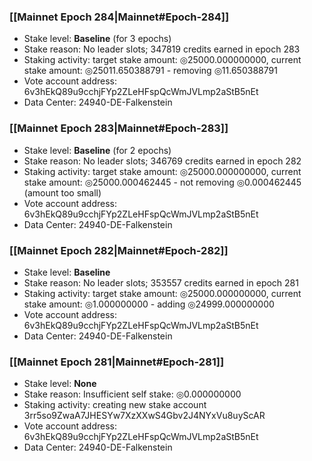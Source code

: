 ### [[Mainnet Epoch 284|Mainnet#Epoch-284]]
* Stake level: **Baseline** (for 3 epochs)
* Stake reason: No leader slots; 347819 credits earned in epoch 283
* Staking activity: target stake amount: ◎25000.000000000, current stake amount: ◎25011.650388791 - removing ◎11.650388791
* Vote account address: 6v3hEkQ89u9cchjFYp2ZLeHFspQcWmJVLmp2aStB5nEt
* Data Center: 24940-DE-Falkenstein
### [[Mainnet Epoch 283|Mainnet#Epoch-283]]
* Stake level: **Baseline** (for 2 epochs)
* Stake reason: No leader slots; 346769 credits earned in epoch 282
* Staking activity: target stake amount: ◎25000.000000000, current stake amount: ◎25000.000462445 - not removing ◎0.000462445 (amount too small)
* Vote account address: 6v3hEkQ89u9cchjFYp2ZLeHFspQcWmJVLmp2aStB5nEt
* Data Center: 24940-DE-Falkenstein
### [[Mainnet Epoch 282|Mainnet#Epoch-282]]
* Stake level: **Baseline**
* Stake reason: No leader slots; 353557 credits earned in epoch 281
* Staking activity: target stake amount: ◎25000.000000000, current stake amount: ◎1.000000000 - adding ◎24999.000000000
* Vote account address: 6v3hEkQ89u9cchjFYp2ZLeHFspQcWmJVLmp2aStB5nEt
* Data Center: 24940-DE-Falkenstein
### [[Mainnet Epoch 281|Mainnet#Epoch-281]]
* Stake level: **None**
* Stake reason: Insufficient self stake: ◎0.000000000
* Staking activity: creating new stake account 3rr5so9ZwaA7JHESYw7XzXXwS4Gbv2J4NYxVu8uyScAR
* Vote account address: 6v3hEkQ89u9cchjFYp2ZLeHFspQcWmJVLmp2aStB5nEt
* Data Center: 24940-DE-Falkenstein